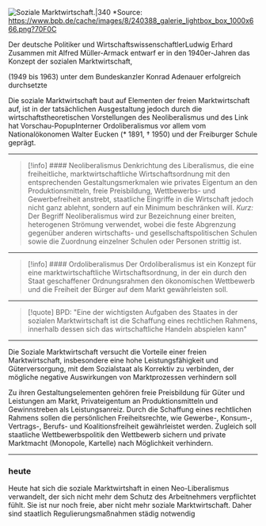 ![Soziale Marktwirtschaft.|340](https://www.bpb.de/cache/images/8/240388_article_side.png?B35EF)
*Source:
https://www.bpb.de/cache/images/8/240388_galerie_lightbox_box_1000x666.png?70F0C

Der deutsche Politiker und WirtschaftswissenschaftlerLudwig Erhard Zusammen mit Alfred Müller-Armack entwarf er in den 1940er-Jahren das Konzept der sozialen Marktwirtschaft,

(1949 bis 1963) unter dem Bundeskanzler Konrad Adenauer erfolgreich durchsetzte

Die soziale Marktwirtschaft baut auf Elementen der freien Marktwirtschaft auf, ist in der tatsächlichen Ausgestaltung jedoch durch die wirtschaftstheoretischen Vorstellungen des Neoliberalismus
und des Link hat Vorschau-PopupInterner Ordoliberalismus vor allem vom Nationalökonomen Walter Eucken (* 1891, † 1950) und der Freiburger Schule geprägt.

***
> [!info] #### Neoliberalismus
> Denkrichtung des Liberalismus, die eine freiheitliche, marktwirtschaftliche Wirtschaftsordnung mit den entsprechenden Gestaltungsmerkmalen wie privates Eigentum an den Produktionsmitteln, freie Preisbildung, Wettbewerbs- und Gewerbefreiheit anstrebt, staatliche Eingriffe in die Wirtschaft jedoch nicht ganz ablehnt, sondern auf ein Minimum beschränken will.
> *Kurz:*
Der Begriff Neoliberalismus wird zur Bezeichnung einer breiten, heterogenen Strömung verwendet, wobei die feste Abgrenzung gegenüber anderen wirtschafts- und gesellschaftspolitischen Schulen sowie die Zuordnung einzelner Schulen oder Personen strittig ist.
***
> [!info] #### Ordoliberalismus
> Der Ordoliberalismus ist ein Konzept für eine marktwirtschaftliche Wirtschaftsordnung, in der ein durch den Staat geschaffener Ordnungsrahmen den ökonomischen Wettbewerb und die Freiheit der Bürger auf dem Markt gewährleisten soll.
***
> [!quote] BPD:
> "Eine der wichtigsten Aufgaben des Staates in der sozialen Marktwirtschaft ist die Schaffung eines rechtlichen Rahmens, innerhalb dessen sich das wirtschaftliche Handeln abspielen kann"
***

Die Soziale Marktwirtschaft versucht die Vorteile einer freien Marktwirtschaft, insbesondere eine hohe Leistungsfähigkeit und Güterversorgung, mit dem Sozialstaat als Korrektiv zu verbinden, der mögliche negative Auswirkungen von Marktprozessen verhindern soll

Zu ihren Gestaltungselementen gehören freie Preisbildung für Güter und Leistungen am Markt, Privateigentum an Produktionsmitteln und Gewinnstreben als Leistungsanreiz. Durch die Schaffung eines rechtlichen Rahmens sollen die persönlichen Freiheitsrechte, wie Gewerbe-, Konsum-, Vertrags-, Berufs- und Koalitionsfreiheit gewährleistet werden. Zugleich soll staatliche Wettbewerbspolitik
den Wettbewerb sichern und private Marktmacht (Monopole, Kartelle) nach
Möglichkeit verhindern.

***
### heute
Heute hat sich die soziale Marktwirtshaft in einen Neo-Liberalismus verwandelt,
der sich nicht mehr dem Schutz des Arbeitnehmers verpflichtet fühlt. Sie ist nur
noch freie, aber nicht mehr soziale Marktwirtschaft.
Daher sind staatlich Regulierungsmaßnahmen städig notwendig